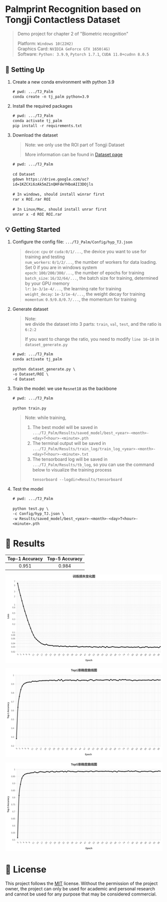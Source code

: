 # Palmprint Recognition based on Tongji Contactless Dataset

> Demo project for chapter 2 of "Biometric recognition"
>
> Platform: `Windows 10(22H2)`  
> Graphics Card: `NVIDIA GeForce GTX 1650(4G)`  
> Software: `Python: 3.9.9`, `Pytorch 1.7.1`, `CUDA 11.0+cudnn 8.0.5`

## 🔨 Setting Up

1. Create a new conda environment with python 3.9

    ```shell
    # pwd: .../TJ_Palm
    conda create -n tj_palm python=3.9
    ```

2. Install the required packages

    ```shell
    # pwd: .../TJ_Palm
    conda activate tj_palm
    pip install -r requirements.txt
    ```

3. Download the dataset

    > Note: we only use the ROI part of Tongji Dataset
    > 
    > More information can be found in [Dataset page](https://cslinzhang.github.io/ContactlessPalm/)

    ```shell
    # pwd: .../TJ_Palm

    cd Dataset
    gdown https://drive.google.com/uc?id=1KZCXi6zAk5mZ1nQHFdeYHboAII3DOjls

    # In windows, should install winrar first
    rar x ROI.rar ROI

    # In Linux/Mac, should install unrar first
    unrar x -d ROI ROI.rar
    ```

## 💡 Getting Started

1. Configure the config file: `.../TJ_Palm/Config/hyp_TJ.json`
   
    > `device`: `cpu` or `cuda:0/1/...`, the device you want to use for training and testing  
    > `num_workers`: `0/1/2/...`, the number of workers for data loading. Set 0 if you are in windows system  
    > `epoch`: `100/200/300/...`, the number of epochs for training  
    > `batch_size`: `16/32/64/...`, the batch size for training, determined by your GPU memory  
    > `lr`: `1e-3/1e-4/...`, the learning rate for training  
    > `weight_decay`: `1e-3/1e-4/...`, the weight decay for training  
    > `momentum`: `0.9/0.8/0.7/...`, the momentum for training

1. Generate dataset

    > Note:   
    > we divide the dataset into 3 parts: `train`, `val`, `test`, and the ratio is `6:2:2`
    >
    > If you want to change the ratio, you need to modify `line 16~18` in `dataset_generate.py`

    ```shell
    # pwd: .../TJ_Palm
    conda activate tj_palm

    python dataset_generate.py \
    -o Dataset/ROI \
    -d Dataset
    ```

2. Train the model: we use `Resnet18` as the backbone

    ```shell
    # pwd: .../TJ_Palm

    python train.py
    ```
    > Note: while training,
    > 1. The best model will be saved in `.../TJ_Palm/Results/saved_model/best_<year>-<month>-<day>T<hour>-<minute>.pth`
    > 2. The terminal output will be saved in `.../TJ_Palm/Results/train_log/train_log_<year>-<month>-<day>T<hour>-<minute>.txt`
    > 3. The tensorboard log will be saved in `.../TJ_Palm/Results/tb_log`, so you can use the command below to visualize the training process
    >       ```shell
    >       tensorboard --logdir=Results/tensorboard
    >       ```

3. Test the model

    ```shell
    # pwd: .../TJ_Palm

    python test.py \
    -c Config/hyp_TJ.json \
    -w Results/saved_model/best_<year>-<month>-<day>T<hour>-<minute>.pth
    ```

# 🎉 Results


|Top-1 Accuracy|Top-5 Accuracy|
|:---:|:---:|
| 0.951 | 0.984 |

![](Assets/loss.png)

![](Assets/Top1_acc.png)

![](Assets/Top5_acc.png)

# 📃 License

This project follows the [MIT](LICENSE) license. Without the permission of the project owner, the project can only be used for academic and personal research and cannot be used for any purpose that may be considered commercial.

